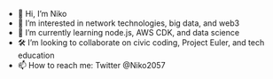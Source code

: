 - 🤘 Hi, I’m Niko
- 👀 I’m interested in network technologies, big data, and web3
- 🌱 I’m currently learning node.js, AWS CDK, and data science
- 🛠️ I’m looking to collaborate on civic coding, Project Euler, and tech education
- 📫 How to reach me: Twitter @Niko2057

<!---
nikob-dev/nikob-dev is a ✨ special ✨ repository because its `README.md` (this file) appears on your GitHub profile.
You can click the Preview link to take a look at your changes.
--->
